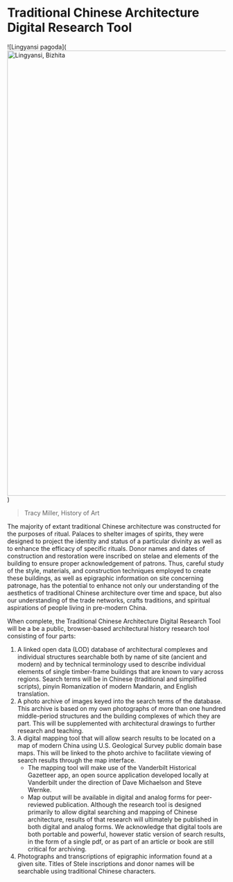 # Traditional Chinese Architecture Digital Research Tool 

![Lingyansi pagoda](<a data-flickr-embed="true"  href="https://www.flickr.com/photos/30365320@N04/4266844416/in/album-72157622371967729/" title="Lingyansi, Bizhita"><img src="https://c1.staticflickr.com/3/2796/4266844416_87d1a1729c_b.jpg" width="685" height="1024" alt="Lingyansi, Bizhita"></a><script async src="//embedr.flickr.com/assets/client-code.js" charset="utf-8"></script>)

>Tracy Miller, History of Art

The majority of extant traditional Chinese architecture was constructed for the purposes of ritual. Palaces to shelter images of spirits, they were designed to project the identity and status of a particular divinity as well as to enhance the efficacy of specific rituals. Donor names and dates of construction and restoration were inscribed on stelae and elements of the building to ensure proper acknowledgement of patrons. Thus, careful study of the style, materials, and construction techniques employed to create these buildings, as well as epigraphic information on site concerning patronage, has the potential to enhance not only our understanding of the aesthetics of traditional Chinese architecture over time and space, but also our understanding of the trade networks, crafts traditions, and spiritual aspirations of people living in pre-modern China.

When complete, the Traditional Chinese Architecture Digital Research Tool will be a be a public, browser-based architectural history research tool consisting of four parts: 

1.	A linked open data (LOD) database of architectural complexes and individual structures searchable both by name of site (ancient and modern) and by technical terminology used to describe individual elements of single timber-frame buildings that are known to vary across regions. Search terms will be in Chinese (traditional and simplified scripts), pinyin Romanization of modern Mandarin, and English translation. 
2.	A photo archive of images keyed into the search terms of the database. This archive is based on my own photographs of more than one hundred middle-period structures and the building complexes of which they are part. This will be supplemented with architectural drawings to further research and teaching.
3.	A digital mapping tool that will allow search results to be located on a map of modern China using U.S. Geological Survey public domain base maps. This will be linked to the photo archive to facilitate viewing of search results through the map interface. 
	* The mapping tool will make use of the Vanderbilt Historical Gazetteer app, an open source application developed locally at Vanderbilt under the direction of Dave Michaelson and Steve Wernke. 
	* Map output will be available in digital and analog forms for peer-reviewed publication. Although the research tool is designed primarily to allow digital searching and mapping of Chinese architecture, results of that research will ultimately be published in both digital and analog forms. We acknowledge that digital tools are both portable and powerful, however static version of search results, in the form of a single pdf, or as part of an article or book are still critical for archiving. 
4.	Photographs and transcriptions of epigraphic information found at a given site. Titles of Stele inscriptions and donor names will be searchable using traditional Chinese characters.
